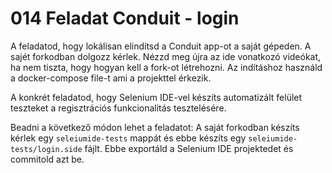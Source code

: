 # 014 Feladat Conduit - login

A feladatod, hogy lokálisan elindítsd a Conduit app-ot a saját gépeden. A sajét forkodban dolgozz kérlek. Nézzd meg újra az ide vonatkozó videókat, ha nem tiszta, hogy hogyan kell a fork-ot létrehozni. 
Az indításhoz használd a docker-compose file-t ami a projekttel érkezik.

A konkrét feladatod, hogy Selenium IDE-vel készíts automatizált felület teszteket a regisztrációs funkcionalitás tesztelésére.

Beadni a következő módon lehet a feladatot:
A saját forkodban készíts kérlek egy `seleiumide-tests` mappát és ebbe készíts egy `seleiumide-tests/login.side` fájlt. Ebbe exportáld a Selenium IDE projektedet és commitold azt be.